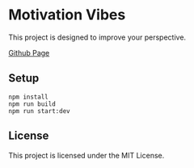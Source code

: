 # Motivation Vibes

This project is designed to improve your perspective.

[Github Page](https://aslihanozfidan.github.io/motivation-vibes/)

## Setup

```
npm install
npm run build
npm run start:dev
```

## License

This project is licensed under the MIT License.
